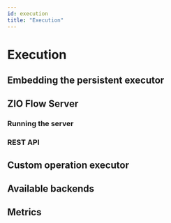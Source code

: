 ```yaml
---
id: execution
title: "Execution"
---
```


# Execution

## Embedding the persistent executor

## ZIO Flow Server

### Running the server

### REST API

## Custom operation executor

## Available backends 

## Metrics

